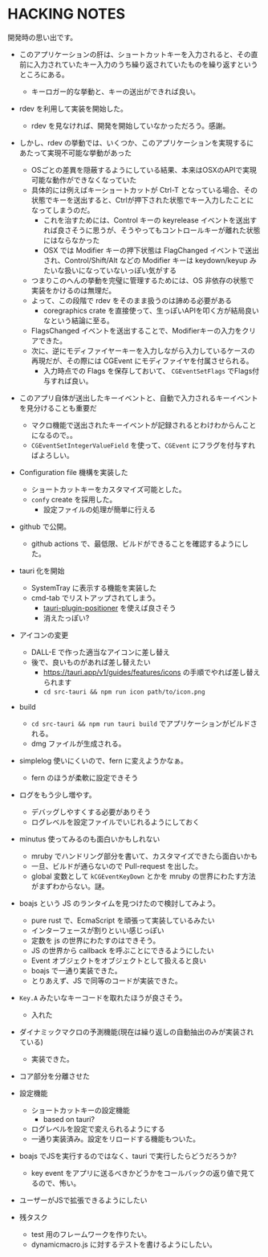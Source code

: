 # HACKING NOTES

開発時の思い出です。

- このアプリケーションの肝は、ショートカットキーを入力されると、その直前に入力されていたキー入力のうち繰り返されていたものを繰り返すというところにある。
  - キーロガー的な挙動と、キーの送出ができれば良い。
- rdev を利用して実装を開始した。
  - rdev を見なければ、開発を開始していなかっただろう。感謝。
- しかし、rdev の挙動では、いくつか、このアプリケーションを実現するにあたって実現不可能な挙動があった
  - OSごとの差異を隠蔽するようにしている結果、本来はOSXのAPIで実現可能な動作ができなくなっていた
  - 具体的には例えばキーショートカットが Ctrl-T となっている場合、その状態でキーを送出すると、Ctrlが押下された状態でキー入力したことになってしまうのだ。
    - これを治すためには、Control キーの keyrelease イベントを送出すれば良さそうに思うが、そうやってもコントロールキーが離れた状態にはならなかった
    - OSX では Modifier キーの押下状態は FlagChanged イベントで送出され、Control/Shift/Alt などの Modifier キーは keydown/keyup みたいな扱いになっていないっぽい気がする
  - つまりこのへんの挙動を完璧に管理するためには、OS 非依存の状態で実装をかけるのは無理だ。
  - よって、この段階で rdev をそのまま扱うのは諦める必要がある
    - coregraphics crate を直接使って、生っぽいAPIを叩く方が結局良いなという結論に至る。
  - FlagsChanged イベントを送出することで、Modifierキーの入力をクリアできた。
  - 次に、逆にモディファイヤーキーを入力しながら入力しているケースの再現だが、その際には CGEvent にモディファイヤを付属させられる。
    - 入力時点での Flags を保存しておいて、 `CGEventSetFlags` でFlags付与すれば良い。
- このアプリ自体が送出したキーイベントと、自動で入力されるキーイベントを見分けることも重要だ
  - マクロ機能で送出されたキーイベントが記録されるとわけわからんことになるので。。
  - `CGEventSetIntegerValueField` を使って、`CGEvent` にフラグを付与すればよろしい。
- Configuration file 機構を実装した
  - ショートカットキーをカスタマイズ可能とした。
  - `confy` create を採用した。
    - 設定ファイルの処理が簡単に行える
- github で公開。
  - github actions で、最低限、ビルドができることを確認するようにした。
- tauri 化を開始
  - SystemTray に表示する機能を実装した
  - cmd-tab でリストアップされてしまう。
    - [tauri-plugin-positioner](https://github.com/tauri-apps/tauri-plugin-positioner) を使えば良さそう
    - 消えたっぽい?
- アイコンの変更
  - DALL-E で作った適当なアイコンに差し替え
  - 後で、良いものがあれば差し替えたい
    - https://tauri.app/v1/guides/features/icons の手順でやれば差し替えられます
    -  `cd src-tauri && npm run icon path/to/icon.png`
- build
  - `cd src-tauri && npm run tauri build` でアプリケーションがビルドされる。
  - dmg ファイルが生成される。
- simplelog 使いにくいので、fern に変えようかなぁ。
  - fern のほうが柔軟に設定できそう
- ログをもう少し増やす。
  - デバッグしやすくする必要がありそう
  - ログレベルを設定ファイルでいじれるようにしておく
- minutus 使ってみるのも面白いかもしれない
  - mruby でハンドリング部分を書いて、カスタマイズできたら面白いかも
  - 一旦、ビルドが通らないので Pull-request を出した。
  - global 変数として `kCGEventKeyDown` とかを mruby の世界にわたす方法がまずわからない。謎。
- boajs という JS のランタイムを見つけたので検討してみよう。
  - pure rust で、EcmaScript を頑張って実装しているみたい
  - インターフェースが割りといい感じっぽい
  - 定数を js の世界にわたすのはできそう。
  - JS の世界から callback を呼ぶことにできるようにしたい
  - Event オブジェクトをオブジェクトとして扱えると良い
  - boajs で一通り実装できた。
  - とりあえず、JS で同等のコードが実装できた。
- `Key.A` みたいなキーコードを取れたほうが良さそう。
  - 入れた
- ダイナミックマクロの予測機能(現在は繰り返しの自動抽出のみが実装されている)
  - 実装できた。
- コア部分を分離させた
- 設定機能
  - ショートカットキーの設定機能
    - based on tauri?
  - ログレベルを設定で変えられるようにする
  - 一通り実装済み。設定をリロードする機能もついた。
- boajs でJSを実行するのではなく、tauri で実行したらどうだろうか?
  - key event をアプリに送るべきかどうかをコールバックの返り値で見てるので、怖い。
- ユーザーがJSで拡張できるようにしたい

- 残タスク
  - test 用のフレームワークを作りたい。
  - dynamicmacro.js に対するテストを書けるようにしたい。
